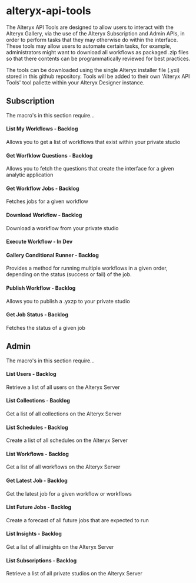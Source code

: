 # alteryx-api-tools

The Alteryx API Tools are designed to allow users to interact with the Alteryx Gallery, via the use of the Alteryx Subscription and Admin APIs, in order to perform tasks that they may otherwise do within the interface. These tools may allow users to automate certain tasks, for example, administrators might want to download all workflows as packaged .zip files so that there contents can be  programmatically reviewed for best practices.

The tools can be downloaded using the single Alteryx installer file (.yxi) stored in this github repository. Tools will be added to their own 'Alteryx API Tools' tool pallette within your Alteryx Designer instance.

## Subscription

The macro's in this section require...

#### List My Workflows - Backlog

Allows you to get a list of workflows that exist within your private studio

#### Get Worfklow Questions - Backlog

Allows you to fetch the questions that create the interface for a given analytic application

#### Get Workflow Jobs - Backlog

Fetches jobs for a given workflow

#### Download Workflow - Backlog

Download a workflow from your private studio

#### Execute Workflow - In Dev

#### Gallery Conditional Runner - Backlog

Provides a method for running multiple workflows in a given order, depending on the status (success or fail) of the job.

#### Publish Workflow - Backlog

Allows you to publish a .yxzp to your private studio

#### Get Job Status - Backlog

Fetches the status of a given job

## Admin

The macro's in this section require...

#### List Users - Backlog

Retrieve a list of all users on the Alteryx Server

#### List Collections - Backlog

Get a list of all collections on the Alteryx Server

#### List Schedules - Backlog

Create a list of all schedules on the Alteryx Server

#### List Workflows - Backlog

Get a list of all workflows on the Alteryx Server

#### Get Latest Job - Backlog

Get the latest job for a given workflow or workflows

#### List Future Jobs - Backlog

Create a forecast of all future jobs that are expected to run

#### List Insights - Backlog

Get a list of all insights on the Alteryx Server

#### List Subscriptions - Backlog

Retrieve a list of all private studios on the Alteryx Server







